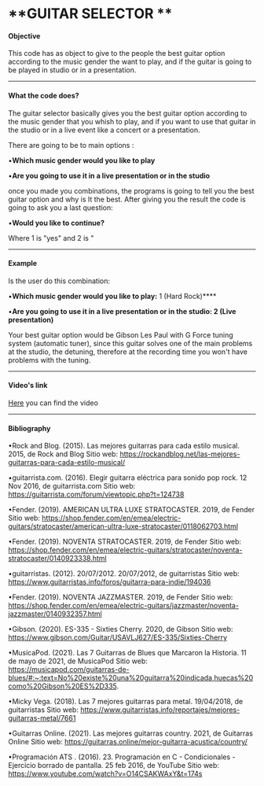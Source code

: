 #  **GUITAR SELECTOR **
#### Objective
This code has as object to give to the people the best guitar option according to the music gender the want to play, and if the guitar is going to be played in studio or in a presentation. 

------------
#### What the code does?
The guitar selector basically gives you the best guitar option according to the music gender that you whish to play, and if you want to use that guitar in the studio or in a live event like a concert or a presentation.

There are going to be to main options :

&bull;**Which music gender would you like to play**

&bull;**Are you going to use it in a live presentation or in the studio**

once you made you combinations, the programs is going to tell you the best guitar option and why is It the best. After giving you the result the code is going to ask you a last question:

&bull;**Would you like to continue?**

Where 1 is "yes" and 2 is "

------------

#### **Example**
Is the user do this combination:

&bull;**Which music gender would you like to play:** 1 (Hard Rock)****

&bull;**Are you going to use it in a live presentation or in the studio: **2 (Live presentation)****

Your best guitar option would be Gibson Les Paul with G Force tuning system (automatic tuner), since this guitar solves one of the main problems at the studio, the detuning, therefore at the recording time you won't have problems with the tuning.

------------

#### **Video's link**
[Here](http://https://www.youtube.com/watch?v=84ishq1-Ybs "Here") you can find the video

------------

#### **Bibliography**
&bull;Rock and Blog. (2015). Las mejores guitarras para cada estilo musical. 2015, de Rock and Blog Sitio web: https://rockandblog.net/las-mejores-guitarras-para-cada-estilo-musical/

&bull;guitarrista.com. (2016). Elegir guitarra eléctrica para sonido pop rock. 12 Nov 2016, de guitarrista.com Sitio web: https://guitarrista.com/forum/viewtopic.php?t=124738

&bull;Fender. (2019). AMERICAN ULTRA LUXE STRATOCASTER. 2019, de Fender Sitio web: https://shop.fender.com/en/emea/electric-guitars/stratocaster/american-ultra-luxe-stratocaster/0118062703.html

&bull;Fender. (2019). NOVENTA STRATOCASTER. 2019, de Fender Sitio web: https://shop.fender.com/en/emea/electric-guitars/stratocaster/noventa-stratocaster/0140923338.html

&bull;guitarristas. (2012). 20/07/2012. 20/07/2012, de guitarristas Sitio web: https://www.guitarristas.info/foros/guitarra-para-indie/194036

&bull;Fender. (2019). NOVENTA JAZZMASTER. 2019, de Fender Sitio web: https://shop.fender.com/en/emea/electric-guitars/jazzmaster/noventa-jazzmaster/0140932357.html

&bull;Gibson. (2020). ES-335 - Sixties Cherry. 2020, de Gibson Sitio web: https://www.gibson.com/Guitar/USAVLJ627/ES-335/Sixties-Cherry

&bull;MusicaPod. (2021). Las 7 Guitarras de Blues que Marcaron la Historia. 11 de mayo de 2021, de MusicaPod Sitio web: https://musicapod.com/guitarras-de-blues/#:~:text=No%20existe%20una%20guitarra%20indicada,huecas%20como%20Gibson%20ES%2D335.

&bull;Micky Vega. (2018). Las 7 mejores guitarras para metal. 19/04/2018, de guitarristas Sitio web: https://www.guitarristas.info/reportajes/mejores-guitarras-metal/7661

&bull;Guitarras Online. (2021). Las mejores guitarras country. 2021, de Guitarras Online Sitio web: https://guitarras.online/mejor-guitarra-acustica/country/

&bull;Programación ATS . (2016). 23. Programación en C - Condicionales - Ejercicio borrado de pantalla. 25 feb 2016, de YouTube Sitio web: https://www.youtube.com/watch?v=O14CSAKWAxY&t=174s
